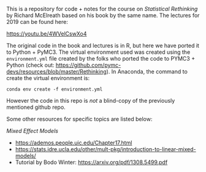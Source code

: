 This is a repository for code + notes for the course on _Statistical Rethinking_
by Richard McElreath based on his book by the same name. The lectures for 2019
can be found here:

https://youtu.be/4WVelCswXo4

The original code in the book and lectures is in R, but here we have ported it
to Python + PyMC3. The virtual environment used was created using the `environment.yml`
file created by the folks who ported the code to PYMC3 + Python
(check out: https://github.com/pymc-devs/resources/blob/master/Rethinking).
In Anaconda, the command to create the virtual environment is:
```
conda env create -f environment.yml
```
However the code in this repo is _not_ a blind-copy of the previously
mentioned github repo.

Some other resources for specific topics are listed below:

*Mixed Effect Models*

* https://ademos.people.uic.edu/Chapter17.html
* https://stats.idre.ucla.edu/other/mult-pkg/introduction-to-linear-mixed-models/
* Tutorial by Bodo Winter: https://arxiv.org/pdf/1308.5499.pdf


